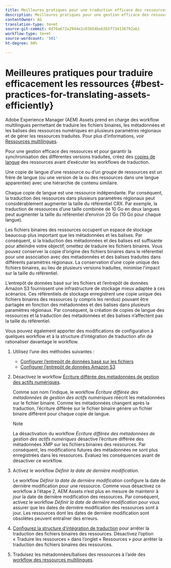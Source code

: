 ```yaml
---
title: Meilleures pratiques pour une traduction efficace des ressources
description: Meilleures pratiques pour une gestion efficace des ressources afin de synchroniser les diverses versions traduites et de rationaliser les workflows de traduction.
contentOwner: AG
translation-type: tm+mt
source-git-commit: 0d70a672a2944e2c03b54beb3b5f734136792ab1
workflow-type: tm+mt
source-wordcount: '501'
ht-degree: 98%

---
```



# Meilleures pratiques pour traduire efficacement les ressources {#best-practices-for-translating-assets-efficiently}

Adobe Experience Manager (AEM) Assets prend en charge des workflow multilingues permettant de traduire les fichiers binaires, les métadonnées et les balises des ressources numériques en plusieurs paramètres régionaux et de gérer les ressources traduites. Pour plus d’informations, voir [Ressources multilingues](multilingual-assets.md).

Pour une gestion efficace des ressources et pour garantir la synchronisation des différentes versions traduites, créez des [copies de langue](preparing-assets-for-translation.md) des ressources avant d’exécuter les workflows de traduction.

Une copie de langue d’une ressource ou d’un groupe de ressources est un frère de langue (ou une version de la ou des ressources dans une langue apparentée) avec une hiérarchie de contenu similaire.

Chaque copie de langue est une ressource indépendante. Par conséquent, la traduction des ressources dans plusieurs paramètres régionaux peut considérablement augmenter la taille du référentiel CRX. Par exemple, la traduction de ressources d’une taille combinée de 10 Go en deux langues peut augmenter la taille du référentiel d’environ 20 Go (10 Go pour chaque langue).

Les fichiers binaires des ressources occupent un espace de stockage beaucoup plus important que les métadonnées et les balises. Par conséquent, si la traduction des métadonnées et des balises est suffisante pour atteindre votre objectif, omettez de traduire les fichiers binaires. Vous pouvez conserver la copie d’origine des fichiers binaires dans le référentiel pour une association avec des métadonnées et des balises traduites dans différents paramètres régionaux. La conservation d’une copie unique des fichiers binaires, au lieu de plusieurs versions traduites, minimise l’impact sur la taille du référentiel.

L’entrepôt de données basé sur les fichiers et l’entrepôt de données Amazon S3 fournissent une infrastructure de stockage mieux adaptée à ces scénarios. Ces référentiels de stockage enregistrent une copie unique des fichiers binaires des ressources (y compris les rendus) pouvant être partagée en fonction des métadonnées et des balises dans plusieurs paramètres régionaux. Par conséquent, la création de copies de langue des ressources et la traduction des métadonnées et des balises n’affectent pas la taille du référentiel.

Vous pouvez également apporter des modifications de configuration à quelques workflow et à la structure d’intégration de traduction afin de rationaliser davantage le workflow.

1. Utilisez l’une des méthodes suivantes :

   * [Configurer l’entrepôt de données basé sur les fichiers](/help/sites-deploying/data-store-config.md)
   * [Configurer l’entrepôt de données Amazon S3](/help/sites-deploying/data-store-config.md)

1. Désactivez le workflow [Écriture différée des métadonnées de gestion des actifs numériques](/help/sites-administering/workflow-offloader.md#disable-offloading).

   Comme son nom l’indique, le workflow *Écriture différée des métadonnées de gestion des actifs numériques* réécrit les métadonnées sur le fichier binaire. Comme les métadonnées changent après la traduction, l’écriture différée sur le fichier binaire génère un fichier binaire différent pour chaque copie de langue.

   >[!NOTE]
   >
   >La désactivation du workflow *Écriture différée des métadonnées de gestion des actifs numériques* désactive l’écriture différée des métadonnées XMP sur les fichiers binaires des ressources. Par conséquent, les modifications futures des métadonnées ne sont plus enregistrées dans les ressources. Évaluez les conséquences avant de désactiver ce workflow.

1. Activez le workflow *Définir la date de dernière modification*.

   Le workflow *Définir la date de dernière modification* configure la date de dernière modification pour une ressource. Comme vous désactivez ce workflow à l’étape 2, AEM Assets n’est plus en mesure de maintenir à jour la date de dernière modification des ressources. Par conséquent, activez le workflow *Définir la date de dernière modification* pour vous assurer que les dates de dernière modification des ressources sont à jour. Les ressources dont les dates de dernière modification sont obsolètes peuvent entraîner des erreurs.

1. [Configurez la structure d’intégration de traduction](/help/sites-administering/tc-tic.md) pour arrêter la traduction des fichiers binaires des ressources. Désactivez l’option « Traduire les ressources » dans l’onglet « Ressources » pour arrêter la traduction des fichiers binaires des ressources.
1. Traduisez les métadonnées/balises des ressources à l’aide des [workflow des ressources multilingues](multilingual-assets.md).

